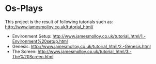 Os-Plays
========

This project is the result of following tutorials such as:
http://www.jamesmolloy.co.uk/tutorial_html/
* Environment Setup: http://www.jamesmolloy.co.uk/tutorial_html/1.-Environment%20setup.html
* Genesis: http://www.jamesmolloy.co.uk/tutorial_html/2.-Genesis.html
* The Screen: http://www.jamesmolloy.co.uk/tutorial_html/3.-The%20Screen.html
